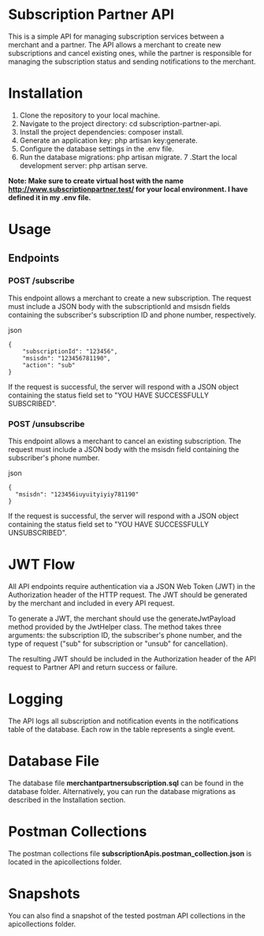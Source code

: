 # Subscription Partner API
This is a simple API for managing subscription services between a merchant and a partner. The API allows a merchant to create new subscriptions and cancel existing ones, while the partner is responsible for managing the subscription status and sending notifications to the merchant.

# Installation
1. Clone the repository to your local machine.
2. Navigate to the project directory: cd subscription-partner-api.
3. Install the project dependencies: composer install.
4. Generate an application key: php artisan key:generate.
5. Configure the database settings in the .env file.
6. Run the database migrations: php artisan migrate.
7 .Start the local development server: php artisan serve.

**Note: Make sure to create virtual host with the name http://www.subscriptionpartner.test/ for your local environment. I have defined it in my .env file.**

# Usage
## Endpoints
### POST /subscribe
This endpoint allows a merchant to create a new subscription. The request must include a JSON body with the subscriptionId and msisdn fields containing the subscriber's subscription ID and phone number, respectively.

json
```Copy code
{
    "subscriptionId": "123456",
    "msisdn": "123456781190",
    "action": "sub"
}
```
If the request is successful, the server will respond with a JSON object containing the status field set to "YOU HAVE SUCCESSFULLY SUBSCRIBED".

### POST /unsubscribe
This endpoint allows a merchant to cancel an existing subscription. The request must include a JSON body with the msisdn field containing the subscriber's phone number.

json
```Copy code
{
  "msisdn": "123456iuyuityiyiy781190"
}
```
If the request is successful, the server will respond with a JSON object containing the status field set to "YOU HAVE SUCCESSFULLY UNSUBSCRIBED".

# JWT Flow
All API endpoints require authentication via a JSON Web Token (JWT) in the Authorization header of the HTTP request. The JWT should be generated by the merchant and included in every API request.

To generate a JWT, the merchant should use the generateJwtPayload method provided by the JwtHelper class. The method takes three arguments: the subscription ID, the subscriber's phone number, and the type of request ("sub" for subscription or "unsub" for cancellation).

The resulting JWT should be included in the Authorization header of the API request to Partner API and return success or failure.

# Logging
The API logs all subscription and notification events in the notifications table of the database. Each row in the table represents a single event.

# Database File
The database file **merchantpartnersubscription.sql** can be found in the database folder. Alternatively, you can run the database migrations as described in the Installation section.

# Postman Collections
The postman collections file **subscriptionApis.postman_collection.json** is located in the apicollections folder.

# Snapshots
You can also find a snapshot of the tested postman API collections in the apicollections folder.

